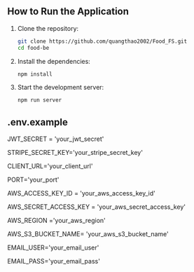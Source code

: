 ## How to Run the Application

1. Clone the repository:

   ```sh
   git clone https://github.com/quangthao2002/Food_FS.git
   cd food-be
   ```

2. Install the dependencies:

   ```sh
   npm install
   ```

3. Start the development server:
   ```sh
   npm run server
   ```

## .env.example

JWT_SECRET = 'your_jwt_secret'

STRIPE_SECRET_KEY='your_stripe_secret_key'

CLIENT_URL='your_client_url'

PORT='your_port'

AWS_ACCESS_KEY_ID = 'your_aws_access_key_id'

AWS_SECRET_ACCESS_KEY = 'your_aws_secret_access_key'

AWS_REGION ='your_aws_region'

AWS_S3_BUCKET_NAME= 'your_aws_s3_bucket_name'

EMAIL_USER='your_email_user'

EMAIL_PASS='your_email_pass'

